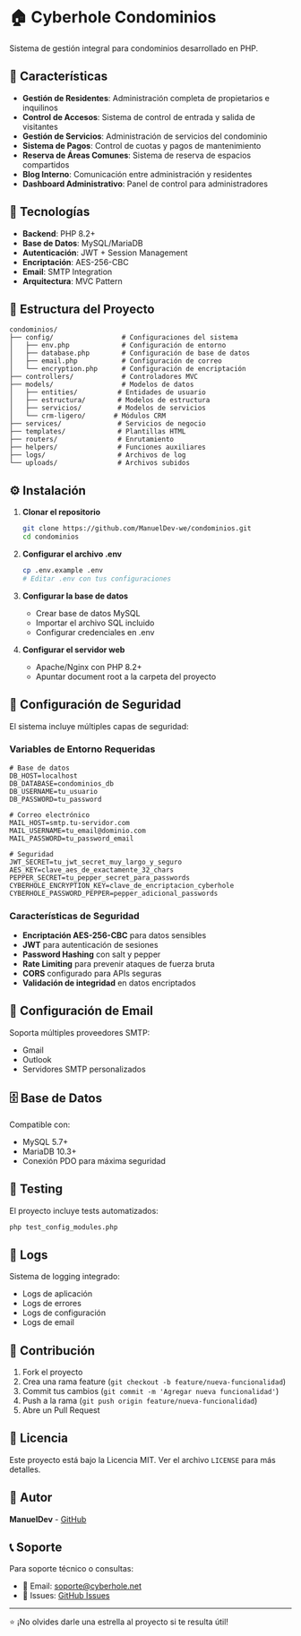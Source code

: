 # 🏠 Cyberhole Condominios

Sistema de gestión integral para condominios desarrollado en PHP.

## 🚀 Características

- **Gestión de Residentes**: Administración completa de propietarios e inquilinos
- **Control de Accesos**: Sistema de control de entrada y salida de visitantes
- **Gestión de Servicios**: Administración de servicios del condominio
- **Sistema de Pagos**: Control de cuotas y pagos de mantenimiento
- **Reserva de Áreas Comunes**: Sistema de reserva de espacios compartidos
- **Blog Interno**: Comunicación entre administración y residentes
- **Dashboard Administrativo**: Panel de control para administradores

## 🔧 Tecnologías

- **Backend**: PHP 8.2+
- **Base de Datos**: MySQL/MariaDB
- **Autenticación**: JWT + Session Management
- **Encriptación**: AES-256-CBC
- **Email**: SMTP Integration
- **Arquitectura**: MVC Pattern

## 📁 Estructura del Proyecto

```
condominios/
├── config/                 # Configuraciones del sistema
│   ├── env.php             # Configuración de entorno
│   ├── database.php        # Configuración de base de datos
│   ├── email.php           # Configuración de correo
│   └── encryption.php      # Configuración de encriptación
├── controllers/            # Controladores MVC
├── models/                 # Modelos de datos
│   ├── entities/          # Entidades de usuario
│   ├── estructura/        # Modelos de estructura
│   ├── servicios/         # Modelos de servicios
│   └── crm-ligero/       # Módulos CRM
├── services/              # Servicios de negocio
├── templates/             # Plantillas HTML
├── routers/               # Enrutamiento
├── helpers/               # Funciones auxiliares
├── logs/                  # Archivos de log
└── uploads/               # Archivos subidos
```

## ⚙️ Instalación

1. **Clonar el repositorio**
   ```bash
   git clone https://github.com/ManuelDev-we/condominios.git
   cd condominios
   ```

2. **Configurar el archivo .env**
   ```bash
   cp .env.example .env
   # Editar .env con tus configuraciones
   ```

3. **Configurar la base de datos**
   - Crear base de datos MySQL
   - Importar el archivo SQL incluido
   - Configurar credenciales en .env

4. **Configurar el servidor web**
   - Apache/Nginx con PHP 8.2+
   - Apuntar document root a la carpeta del proyecto

## 🔐 Configuración de Seguridad

El sistema incluye múltiples capas de seguridad:

### Variables de Entorno Requeridas

```env
# Base de datos
DB_HOST=localhost
DB_DATABASE=condominios_db
DB_USERNAME=tu_usuario
DB_PASSWORD=tu_password

# Correo electrónico
MAIL_HOST=smtp.tu-servidor.com
MAIL_USERNAME=tu_email@dominio.com
MAIL_PASSWORD=tu_password_email

# Seguridad
JWT_SECRET=tu_jwt_secret_muy_largo_y_seguro
AES_KEY=clave_aes_de_exactamente_32_chars
PEPPER_SECRET=tu_pepper_secret_para_passwords
CYBERHOLE_ENCRYPTION_KEY=clave_de_encriptacion_cyberhole
CYBERHOLE_PASSWORD_PEPPER=pepper_adicional_passwords
```

### Características de Seguridad

- **Encriptación AES-256-CBC** para datos sensibles
- **JWT** para autenticación de sesiones
- **Password Hashing** con salt y pepper
- **Rate Limiting** para prevenir ataques de fuerza bruta
- **CORS** configurado para APIs seguras
- **Validación de integridad** en datos encriptados

## 📧 Configuración de Email

Soporta múltiples proveedores SMTP:
- Gmail
- Outlook
- Servidores SMTP personalizados

## 🗄️ Base de Datos

Compatible con:
- MySQL 5.7+
- MariaDB 10.3+
- Conexión PDO para máxima seguridad

## 🧪 Testing

El proyecto incluye tests automatizados:

```bash
php test_config_modules.php
```

## 📝 Logs

Sistema de logging integrado:
- Logs de aplicación
- Logs de errores
- Logs de configuración
- Logs de email

## 🤝 Contribución

1. Fork el proyecto
2. Crea una rama feature (`git checkout -b feature/nueva-funcionalidad`)
3. Commit tus cambios (`git commit -m 'Agregar nueva funcionalidad'`)
4. Push a la rama (`git push origin feature/nueva-funcionalidad`)
5. Abre un Pull Request

## 📄 Licencia

Este proyecto está bajo la Licencia MIT. Ver el archivo `LICENSE` para más detalles.

## 👥 Autor

**ManuelDev** - [GitHub](https://github.com/ManuelDev-we)

## 📞 Soporte

Para soporte técnico o consultas:
- 📧 Email: soporte@cyberhole.net
- 🐛 Issues: [GitHub Issues](https://github.com/ManuelDev-we/condominios/issues)

---

⭐ ¡No olvides darle una estrella al proyecto si te resulta útil!
